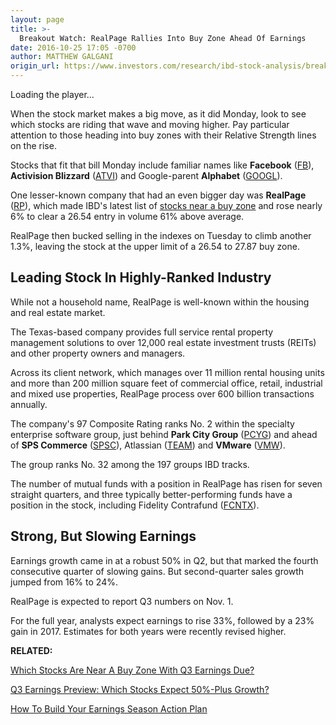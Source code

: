 ```yaml
---
layout: page
title: >-
  Breakout Watch: RealPage Rallies Into Buy Zone Ahead Of Earnings
date: 2016-10-25 17:05 -0700
author: MATTHEW GALGANI
origin_url: https://www.investors.com/research/ibd-stock-analysis/breakout-watch-realpage-rallies-into-buy-zone-ahead-of-earnings/
---
```





Loading the player...
 


When the stock market makes a big move, as it did Monday, look to see which stocks are riding that wave and moving higher. Pay particular attention to those heading into buy zones with their Relative Strength lines on the rise.


Stocks that fit that bill Monday include familiar names like **Facebook** ([FB](https://research.investors.com/quote.aspx?symbol=FB)), **Activision Blizzard** ([ATVI](https://research.investors.com/quote.aspx?symbol=ATVI)) and Google-parent **Alphabet** ([GOOGL](https://research.investors.com/quote.aspx?symbol=GOOGL)).


One lesser-known company that had an even bigger day was **RealPage** ([RP](https://research.investors.com/quote.aspx?symbol=RP)), which made IBD's latest list of [stocks near a buy zone](https://www.investors.com/stock-lists/stocks-near-a-buy-zone/top-stocks-q3-earnings-due-facebook-blue-buffalo-commscope/) and rose nearly 6% to clear a 26.54 entry in volume 61% above average.


RealPage then bucked selling in the indexes on Tuesday to climb another 1.3%, leaving the stock at the upper limit of a 26.54 to 27.87 buy zone.



Leading Stock In Highly-Ranked Industry
---------------------------------------


While not a household name, RealPage is well-known within the housing and real estate market.


The Texas-based company provides full service rental property management solutions to over 12,000 real estate investment trusts (REITs) and other property owners and managers.


Across its client network, which manages over 11 million rental housing units and more than 200 million square feet of commercial office, retail, industrial and mixed use properties, RealPage process over 600 billion transactions annually.


The company's 97 Composite Rating ranks No. 2 within the specialty enterprise software group, just behind **Park City Group** ([PCYG](https://research.investors.com/quote.aspx?symbol=PCYG)) and ahead of **SPS Commerce** ([SPSC](https://research.investors.com/quote.aspx?symbol=SPSC)), Atlassian ([TEAM](https://research.investors.com/quote.aspx?symbol=TEAM)) and **VMware** ([VMW](https://research.investors.com/quote.aspx?symbol=VMW)).


The group ranks No. 32 among the 197 groups IBD tracks.


The number of mutual funds with a position in RealPage has risen for seven straight quarters, and three typically better-performing funds have a position in the stock, including Fidelity Contrafund ([FCNTX](https://research.investors.com/quote.aspx?symbol=FCNTX)).


Strong, But Slowing Earnings
----------------------------


Earnings growth came in at a robust 50% in Q2, but that marked the fourth consecutive quarter of slowing gains. But second-quarter sales growth jumped from 16% to 24%.


RealPage is expected to report Q3 numbers on Nov. 1.


For the full year, analysts expect earnings to rise 33%, followed by a 23% gain in 2017. Estimates for both years were recently revised higher.


**RELATED:**


[Which Stocks Are Near A Buy Zone With Q3 Earnings Due?](https://www.investors.com/stock-lists/stocks-near-a-buy-zone/top-stocks-q3-earnings-due-facebook-blue-buffalo-commscope/)


[Q3 Earnings Preview: Which Stocks Expect 50%-Plus Growth?](https://www.investors.com/news/q3-earnings-preview-which-stocks-expect-50-or-higher-growth-2/)


[How To Build Your Earnings Season Action Plan](https://www.investors.com/videos/are-you-ready-for-next-weeks-earnings-reports-and-stock-market-action/)




